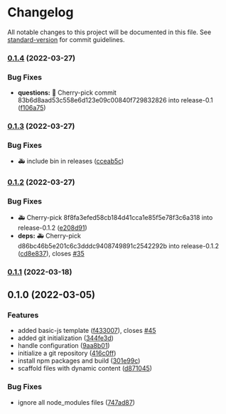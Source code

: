 # Changelog

All notable changes to this project will be documented in this file. See [standard-version](https://github.com/conventional-changelog/standard-version) for commit guidelines.

### [0.1.4](https://github.com/gpsystem/create-geofs-plugin/compare/v0.1.3...v0.1.4) (2022-03-27)

### Bug Fixes

- **questions:** :bug: Cherry-pick commit 83b6d8aad53c558e6d123e09c00840f729832826 into release-0.1 ([f106a75](https://github.com/gpsystem/create-geofs-plugin/commit/f106a756ea3fe900ee1e30e8681e118a57d0e40d))

### [0.1.3](https://github.com/gpsystem/create-geofs-plugin/compare/v0.1.2...v0.1.3) (2022-03-27)

### Bug Fixes

- :ambulance: include bin in releases ([cceab5c](https://github.com/gpsystem/create-geofs-plugin/commit/cceab5c77ea3c6c0d2653e6e491c2e12c28afcf2))

### [0.1.2](https://github.com/gpsystem/create-geofs-plugin/compare/v0.1.1...v0.1.2) (2022-03-27)

### Bug Fixes

- :ambulance: Cherry-pick 8f8fa3efed58cb184d41cca1e85f5e78f3c6a318 into release-0.1.2 ([e208d91](https://github.com/gpsystem/create-geofs-plugin/commit/e208d917a2b439977f2e13a5c7993ac03e1372e9))
- **deps:** :ambulance: Cherry-pick d86bc46b5e201c6c3dddc9408749891c2542292b into release-0.1.2 ([cd8e837](https://github.com/gpsystem/create-geofs-plugin/commit/cd8e837643c8686080888e5270e67dec1fda7595)), closes [#35](https://github.com/gpsystem/create-geofs-plugin/issues/35)

### [0.1.1](https://github.com/gpsystem/create-geofs-plugin/compare/v0.1.0...v0.1.1) (2022-03-18)

## 0.1.0 (2022-03-05)

### Features

- added basic-js template ([f433007](https://github.com/gpsystem/create-geofs-plugin/commit/f433007af58a368b8e492328ac727ebc0097a924)), closes [#45](https://github.com/gpsystem/create-geofs-plugin/issues/45)
- added git initialization ([344fe3d](https://github.com/gpsystem/create-geofs-plugin/commit/344fe3db84c116db5696cd5aeafeb5cb3930a84f))
- handle configuration ([9aa8b01](https://github.com/gpsystem/create-geofs-plugin/commit/9aa8b015613f6888d246a8bfc2c8e5cc074fb46d))
- initialize a git repository ([416c0ff](https://github.com/gpsystem/create-geofs-plugin/commit/416c0ff79d3eb14d45831403f22fe6f466fac5ef))
- install npm packages and build ([301e99c](https://github.com/gpsystem/create-geofs-plugin/commit/301e99cd74d0dd49c039d9adcf7a4c41e0b916dc))
- scaffold files with dynamic content ([d871045](https://github.com/gpsystem/create-geofs-plugin/commit/d871045a9a0fd8fb0f1f82d2172235c668f51637))

### Bug Fixes

- ignore all node_modules files ([747ad87](https://github.com/gpsystem/create-geofs-plugin/commit/747ad879767793b5aab6a7c9bce91b2026c486e4))
